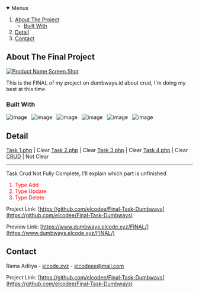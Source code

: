 <!-- PROJECT LOGO -->

<!-- MENU -->
<details open="open">
  <summary>Menus</summary>
  <ol>
    <li>
      <a href="#about-the-project">About The Project</a>
      <ul>
        <li><a href="#built-with">Built With</a></li>
      </ul>
    </li>
    <li><a href="#contact">Detail</a></li>
    <li><a href="#contact">Contact</a></li>
  </ol>
</details>

<!-- ABOUT THE PROJECT -->

## About The Final Project

[![Product Name Screen Shot][product-screenshot]](https://example.com)

This is the FINAL of my project on dumbways.id about crud, I'm doing my best at this time.

### Built With

![image](https://img.shields.io/badge/Node.js-43853D?style=for-the-badge&logo=node-dot-js&logoColor=white) &nbsp; ![image](https://img.shields.io/badge/npm-CB3837?style=for-the-badge&logo=npm&logoColor=white) &nbsp; ![image](https://img.shields.io/badge/Express.js-000000?style=for-the-badge&logo=express&logoColor=white) &nbsp; ![image](https://img.shields.io/badge/MySQL-00000F?style=for-the-badge&logo=mysql&logoColor=white) &nbsp; ![image](https://img.shields.io/badge/Bootstrap-563D7C?style=for-the-badge&logo=bootstrap&logoColor=white) &nbsp; ![image](https://img.shields.io/badge/Visual_Studio_Code-0078D4?style=for-the-badge&logo=visual%20studio%20code&logoColor=white)

<!-- Detail -->

## Detail

[Task 1.php](https://www.dumbways.elcode.xyz/FINAL/) | Clear
[Task 2.php](https://www.dumbways.elcode.xyz/FINAL/) | Clear
[Task 3.php](https://www.dumbways.elcode.xyz/FINAL/) | Clear
[Task 4.php](https://www.dumbways.elcode.xyz/FINAL/) | Clear
[CRUD](https://www.dumbways.elcode.xyz/FINAL/) | Not Clear

<hr />
Task Crud Not Fully Complete, I'll explain which part is unfinished
<ol style="color: red;">
    <li>Type Add</li>
    <li>Type Update</li>
    <li>Type Delete</li>
</ol>

Project Link: [https://github.com/elcodee/Final-Task-Dumbways](https://github.com/elcodee/Final-Task-Dumbways)

Preview Link: [https://www.dumbways.elcode.xyz/FINAL/](https://www.dumbways.elcode.xyz/FINAL/)

<!-- CONTACT -->

## Contact

Rama Aditya - [elcode.xyz](https://elcode.xyz) - elcodeee@mail.com

Project Link: [https://github.com/elcodee/Final-Task-Dumbways](https://github.com/elcodee/Final-Task-Dumbways)

<!-- MARKDOWN LINKS & BADGE -->

[issues-shield]: https://img.shields.io/github/issues/othneildrew/Best-README-Template.svg?style=for-the-badge
[issues-url]: https://github.com/elcodee/todoingApp/issues
[linkedin-shield]: https://img.shields.io/badge/-LinkedIn-black.svg?style=for-the-badge&logo=linkedin&colorB=555
[linkedin-url]: https://www.linkedin.com/in/rmdtya/
[product-screenshot]: /public/assets/img/heroes.png
